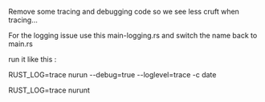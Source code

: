 

Remove some tracing and debugging code so we see less cruft when tracing...

For the logging issue use this main-logging.rs and switch the name back to main.rs

run it like this :

RUST_LOG=trace nurun --debug=true --loglevel=trace -c date

RUST_LOG=trace nurunt

